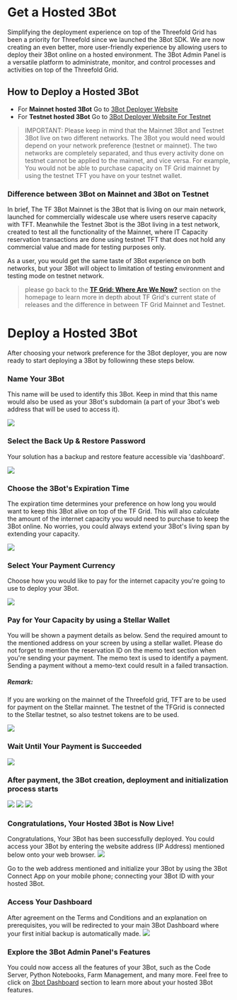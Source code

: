 # Get a Hosted 3Bot

Simplifying the deployment experience on top of the Threefold Grid has been a priority for Threefold since we launched the 3Bot SDK. We are now creating an even better, more user-friendly experience by allowing users to deploy their 3Bot online on a hosted environment. The 3Bot Admin Panel is a versatile platform to administrate, monitor, and control processes and activities on top of the Threefold Grid.

## How to Deploy a Hosted 3Bot

- For __Mainnet hosted 3Bot__ Go to [3Bot Deployer Website](https://deploy3bot.grid.tf)
- For __Testnet hosted 3Bot__ Go to [3Bot Deployer Website For Testnet](https://deploy3bot.testnet.grid.tf)

> IMPORTANT: Please keep in mind that the Mainnet 3Bot and Testnet 3Bot live on two different networks. The 3Bot you would need would depend on your network preference (testnet or mainnet). The two networks are completely separated, and thus every activity done on testnet cannot be applied to the mainnet, and vice versa. For example, You would not be able to purchase capacity on TF Grid mainnet by using the testnet TFT you have on your testnet wallet.

### Difference between 3Bot on Mainnet and 3Bot on Testnet

In brief, The TF 3Bot Mainnet is the 3Bot that is living on our main network, launched for commercially widescale use where users reserve capacity with TFT. Meanwhile the Testnet 3bot is the 3Bot living in a test network, created to test all the functionality of the Mainnet, where IT Capacity reservation transactions are done using testnet TFT that does not hold any commercial value and made for testing purposes only. 

As a user, you would get the same taste of 3Bot experience on both networks, but your 3Bot will object to limitation of testing environment and testing mode on testnet network.

> please go back to the [__TF Grid: Where Are We Now?__](https://manual.threefold.io/#/?id=tf-grid-where-are-we-now) section on the homepage to learn more in depth about TF Grid's current state of releases and the difference in between TF Grid Mainnet and Testnet.


# Deploy a Hosted 3Bot

 After choosing your network preference for the 3Bot deployer, you are now ready to start deploying a 3Bot by followinng these steps below.

### Name Your 3Bot

This name will be used to identify this 3Bot. Keep in mind that this name would also be used as your 3Bot's subdomain (a part of your 3bot's web address that will be used to access it).

![](./img/threebot_1_getname.png)

### Select the Back Up & Restore Password
Your solution has a backup and restore feature accessible via 'dashboard'.

![](./img/threebot_1a_recovery_secret_key.png)

### Choose the 3Bot's Expiration Time

The expiration time determines your preference on how long you would want to keep this 3Bot alive on top of the TF Grid. This will also calculate the amount of the internet capacity you would need to purchase to keep the 3Bot online. No worries, you could always extend your 3Bot's living span by extending your capacity. 

![](./img/threebot_2_expiry.png)

### Select Your Payment Currency

Choose how you would like to pay for the internet capacity you're going to use to deploy your 3Bot.

![](./img/threebot_3_select_currency.png)

### Pay for Your Capacity by using a Stellar Wallet

You will be shown a payment details as below. Send the required amount to the mentioned address on your screen by using a stellar wallet. Please do not forget to mention the reservation ID on the memo text section when you're sending your payment. The memo text is used to identify a payment. Sending a payment without a memo-text could result in a failed transaction.
##### Remark: 
If you are working on the mainnet of the Threefold grid, TFT are to be used for payment on the Stellar mainnet. 
The testnet of the TFGrid is connected to the Stellar testnet, so also testnet tokens are to be used. 

![](./img/threebot_4_pay.png)

### Wait Until Your Payment is Succeeded

![](./img/threebot_5_process_payment.png)

### After payment, the 3Bot creation, deployment and initialization process starts

![](./img/threebot_6_3bot_setup.png)
![](./img/threebot_7_3bot_deploy.png)
![](./img/threebot_8_3bot_init.png)

### Congratulations, Your Hosted 3Bot is Now Live!
Congratulations, Your 3Bot has been successfully deployed. You could access your 3Bot by entering the website address (IP Address) mentioned below onto your web browser.
![](./img/threebot_9_deploy_success.png)

Go to the web address mentioned and initialize your 3Bot by using the 3Bot Connect App on your mobile phone; connecting your 3Bot ID with your hosted 3Bot.

### Access Your Dashboard
After agreement on the Terms and Conditions and an explanation on prerequisites, you will be redirected to your main 3Bot Dashboard where your first initial backup is automatically made.
![](./img/threebot_dashboard.png)

### Explore the 3Bot Admin Panel's Features
You could now access all the features of your 3Bot, such as the Code Server, Python Notebooks, Farm Management, and many more. Feel free to click on [3bot Dashboard](3bot_admin.md) section to learn more about your hosted 3Bot features.
